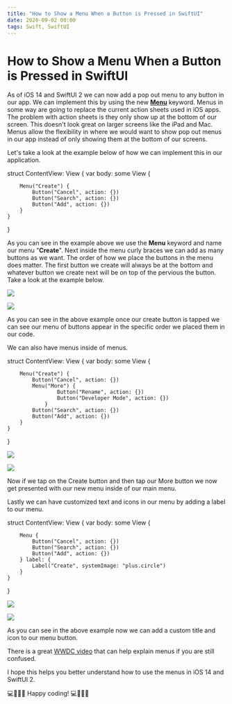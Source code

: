 ```yaml
---
title: "How to Show a Menu When a Button is Pressed in SwiftUI"
date: 2020-09-02 00:00
tags: Swift, SwiftUI
---
```

# How to Show a Menu When a Button is Pressed in SwiftUI

As of iOS 14 and SwiftUI 2 we can now add a pop out menu to any button in our app. We can implement this by using the new **[Menu](https://developer.apple.com/documentation/swiftui/menu?changes=latest_beta)** keyword. Menus in some way are going to replace the current action sheets used in iOS apps. The problem with action sheets is they only show up at the bottom of our screen. This doesn't look great on larger screens like the iPad and Mac. Menus allow the flexibility in where we would want to show pop out menus in our app instead of only showing them at the bottom of our screens.

Let's take a look at the example below of how we can implement this in our application.

struct ContentView: View {
    var body: some View {
        
        Menu("Create") {
            Button("Cancel", action: {})
            Button("Search", action: {})
            Button("Add", action: {})
        }
    }
}

As you can see in the example above we use the **Menu** keyword and name our menu "**Create**". Next inside the menu curly braces we can add as many buttons as we want. The order of how we place the buttons in the menu does matter. The first button we create will always be at the bottom and whatever button we create next will be on top of the pervious the button. Take a look at the example below.

![](https://swifttom.com/wp-content/uploads/2020/09/screen-shot-2020-08-31-at-8.08.59-pm.png?w=527)

![](https://swifttom.com/wp-content/uploads/2020/09/screen-shot-2020-08-31-at-8.09.14-pm.png?w=519)

As you can see in the above example once our create button is tapped we can see our menu of buttons appear in the specific order we placed them in our code.

We can also have menus inside of menus.

struct ContentView: View {
    var body: some View {
        
        Menu("Create") {
            Button("Cancel", action: {})
            Menu("More") {
                    Button("Rename", action: {})
                    Button("Developer Mode", action: {})
                }
            Button("Search", action: {})
            Button("Add", action: {})
        }
    }
}

![](https://swifttom.com/wp-content/uploads/2020/09/screen-shot-2020-09-02-at-12.16.09-pm.png?w=526)

![](https://swifttom.com/wp-content/uploads/2020/09/screen-shot-2020-09-02-at-12.17.08-pm.png?w=530)

Now if we tap on the Create button and then tap our More button we now get presented with our new menu inside of our main menu.

Lastly we can have customized text and icons in our menu by adding a label to our menu.

struct ContentView: View {
    var body: some View {
        
        Menu {
            Button("Cancel", action: {})
            Button("Search", action: {})
            Button("Add", action: {})
        } label: {
            Label("Create", systemImage: "plus.circle")
        }
    }
}

![](https://swifttom.com/wp-content/uploads/2020/09/screen-shot-2020-09-02-at-12.26.12-pm.png?w=516)

![](https://swifttom.com/wp-content/uploads/2020/09/screen-shot-2020-09-02-at-12.27.07-pm.png?w=528)

As you can see in the above example now we can add a custom title and icon to our menu button.

There is a great [WWDC video](https://developer.apple.com/videos/play/wwdc2020/10205) that can help explain menus if you are still confused.

I hope this helps you better understand how to use the menus in iOS 14 and SwiftUI 2.

💻👨🏻‍💻 Happy coding! 💻👨🏻‍💻

